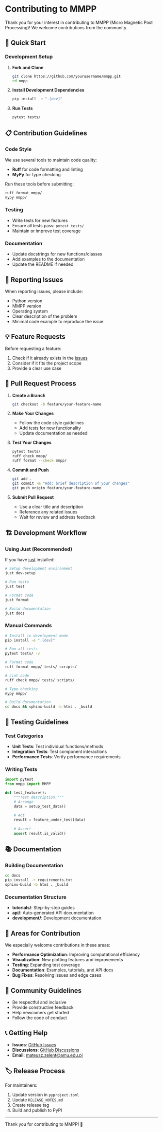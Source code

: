 # Contributing to MMPP

Thank you for your interest in contributing to MMPP (Micro Magnetic Post Processing)! We welcome contributions from the community.

## 🚀 Quick Start

### Development Setup

1. **Fork and Clone**
   ```bash
   git clone https://github.com/yourusername/mmpp.git
   cd mmpp
   ```

2. **Install Development Dependencies**
   ```bash
   pip install -e ".[dev]"
   ```

3. **Run Tests**
   ```bash
   pytest tests/
   ```

## 📋 Contribution Guidelines

### Code Style

We use several tools to maintain code quality:

- **Ruff** for code formatting and linting
- **MyPy** for type checking

Run these tools before submitting:
```bash
ruff format mmpp/
mypy mmpp/
```

### Testing

- Write tests for new features
- Ensure all tests pass: `pytest tests/`
- Maintain or improve test coverage

### Documentation

- Update docstrings for new functions/classes
- Add examples to the documentation
- Update the README if needed

## 🐛 Reporting Issues

When reporting issues, please include:

- Python version
- MMPP version
- Operating system
- Clear description of the problem
- Minimal code example to reproduce the issue

## 💡 Feature Requests

Before requesting a feature:

1. Check if it already exists in the [issues](https://github.com/MateuszZelent/mmpp/issues)
2. Consider if it fits the project scope
3. Provide a clear use case

## 📝 Pull Request Process

1. **Create a Branch**
   ```bash
   git checkout -b feature/your-feature-name
   ```

2. **Make Your Changes**
   - Follow the code style guidelines
   - Add tests for new functionality
   - Update documentation as needed

3. **Test Your Changes**
   ```bash
   pytest tests/
   ruff check mmpp/
   ruff format --check mmpp/
   ```

4. **Commit and Push**
   ```bash
   git add .
   git commit -m "Add: brief description of your changes"
   git push origin feature/your-feature-name
   ```

5. **Submit Pull Request**
   - Use a clear title and description
   - Reference any related issues
   - Wait for review and address feedback

## 🏗️ Development Workflow

### Using Just (Recommended)

If you have [just](https://github.com/casey/just) installed:

```bash
# Setup development environment
just dev-setup

# Run tests
just test

# Format code
just format

# Build documentation
just docs
```

### Manual Commands

```bash
# Install in development mode
pip install -e ".[dev]"

# Run all tests
pytest tests/ -v

# Format code
ruff format mmpp/ tests/ scripts/

# Lint code
ruff check mmpp/ tests/ scripts/

# Type checking
mypy mmpp/

# Build documentation
cd docs && sphinx-build -b html . _build
```

## 🔬 Testing Guidelines

### Test Categories

- **Unit Tests**: Test individual functions/methods
- **Integration Tests**: Test component interactions
- **Performance Tests**: Verify performance requirements

### Writing Tests

```python
import pytest
from mmpp import MMPP

def test_feature():
    """Test description."""
    # Arrange
    data = setup_test_data()
    
    # Act
    result = feature_under_test(data)
    
    # Assert
    assert result.is_valid()
```

## 📚 Documentation

### Building Documentation

```bash
cd docs
pip install -r requirements.txt
sphinx-build -b html . _build
```

### Documentation Structure

- **tutorials/**: Step-by-step guides
- **api/**: Auto-generated API documentation
- **development/**: Development documentation

## 🎯 Areas for Contribution

We especially welcome contributions in these areas:

- **Performance Optimization**: Improving computational efficiency
- **Visualization**: New plotting features and improvements
- **Testing**: Expanding test coverage
- **Documentation**: Examples, tutorials, and API docs
- **Bug Fixes**: Resolving issues and edge cases

## 🤝 Community Guidelines

- Be respectful and inclusive
- Provide constructive feedback
- Help newcomers get started
- Follow the code of conduct

## 📞 Getting Help

- **Issues**: [GitHub Issues](https://github.com/MateuszZelent/mmpp/issues)
- **Discussions**: [GitHub Discussions](https://github.com/MateuszZelent/mmpp/discussions)
- **Email**: mateusz.zelent@amu.edu.pl

## 🏷️ Release Process

For maintainers:

1. Update version in `pyproject.toml`
2. Update `RELEASE_NOTES.md`
3. Create release tag
4. Build and publish to PyPI

---

Thank you for contributing to MMPP! 🧲
